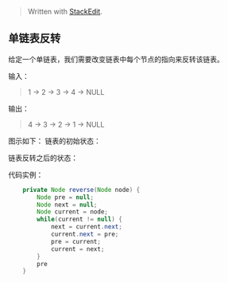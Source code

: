 


> Written with [StackEdit](https://stackedit.io/).

## 单链表反转
给定一个单链表，我们需要改变链表中每个节点的指向来反转该链表。

输入：
> 1 -> 2 -> 3 -> 4 -> NULL

输出：
> 4 -> 3 -> 2 -> 1 -> NULL

图示如下：
链表的初始状态：

链表反转之后的状态：

代码实例：

```java
	private Node reverse(Node node) {
		Node pre = null;
		Node next = null;
		Node current = node;
		while(current != null) {
			next = current.next;
			current.next = pre;
			pre = current;
			current = next;
		}
		pre
	}
```
<!--stackedit_data:
eyJoaXN0b3J5IjpbLTc2MDg1MjAyMiwtNjQwMDQ1MTM2XX0=
-->